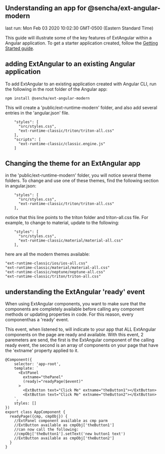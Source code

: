 ## Understanding an app for @sencha/ext-angular-modern

last run: Mon Feb 03 2020 10:02:30 GMT-0500 (Eastern Standard Time)

This guide will illustrate some of the key features of ExtAngular within a Angular application.
To get a starter application created,
follow the [Getting Started guide](https://github.com/sencha/ext-angular/blob/ext-angular-7.1.1/packages/ext-angular-modern/GETTING_STARTED.md).

## adding ExtAngular to an existing Angular application

To add ExtAngular to an existing application created with Angular CLI, run the following
in the root folder of the Angular app:

```
npm install @sencha/ext-angular-modern
```

This will create a 'public/ext-runtime-modern' folder, and also add several entries in the 'angular.json'
file.

```
    "styles": [
      "src/styles.css",
      "ext-runtime-classic/triton/triton-all.css"
    ],
    "scripts": [
      "ext-runtime-classic/classic.engine.js"
    ]
```


## Changing the theme for an ExtAngular app

in the 'public/ext-runtime-modern' folder, you will notice several theme folders.  To change
and use one of these themes, find the following section in angular.json:

```
    "styles": [
      "src/styles.css",
      "ext-runtime-classic/triton/triton-all.css"
    ],
```

notice that this line points to the triton folder and triton-all.css file.  For example, to change to material, update to the following:

```
    "styles": [
      "src/styles.css",
      "ext-runtime-classic/material/material-all.css"
    ],
```




here are all the modern themes available:

```
"ext-runtime-classic/ios/ios-all.css"
"ext-runtime-classic/material/material-all.css"
"ext-runtime-classic/neptune/neptune-all.css"
"ext-runtime-classic/triton/triton-all.css"
```


## understanding the ExtAngular 'ready' event

When using ExtAngular components, you want to make sure that the components are completely available
before calling any component methods or updating properties in code.
For this reason, every componenthas a 'ready' event.

This event, when listened to, will indicate to your app that ALL ExtAngular components on the page are
ready and available.  With this event, 2 paremeters are send, the first is the ExtAngular component of
the calling ready event,
the second is an array of components on your page that have the 'extname' property applied to it.

```
@Component({
    selector: 'app-root',
    template: `
      <ExtPanel
        extname="thePanel"
        (ready)="readyPage($event)"
      >
        <ExtButton text="Click Me" extname="theButton1"></ExtButton>
        <ExtButton text="Click Me" extname="theButton2"></ExtButton>
    `,
    styles: []
})
export class AppComponent {
  readyPage({cmp, cmpObj}) {
    //ExtPanel component available as cmp parm
    //ExtButton available as cmpObj['theButton1']
    //can now call the following:
    //cmpObj['theButton1'].setText('new button1 text')
    //ExtButton available as cmpObj['theButton2']
  }
}

```
